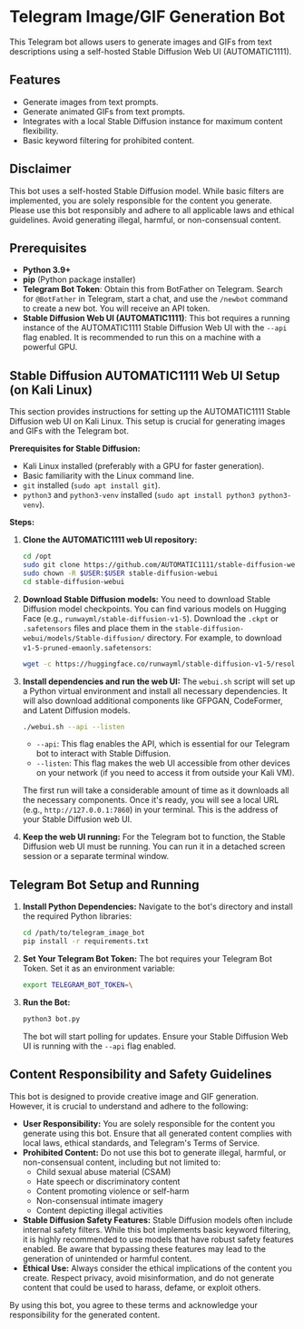 # Telegram Image/GIF Generation Bot

This Telegram bot allows users to generate images and GIFs from text descriptions using a self-hosted Stable Diffusion Web UI (AUTOMATIC1111).

## Features
- Generate images from text prompts.
- Generate animated GIFs from text prompts.
- Integrates with a local Stable Diffusion instance for maximum content flexibility.
- Basic keyword filtering for prohibited content.

## Disclaimer
This bot uses a self-hosted Stable Diffusion model. While basic filters are implemented, you are solely responsible for the content you generate. Please use this bot responsibly and adhere to all applicable laws and ethical guidelines. Avoid generating illegal, harmful, or non-consensual content.




## Prerequisites

-   **Python 3.9+**
-   **pip** (Python package installer)
-   **Telegram Bot Token**: Obtain this from BotFather on Telegram. Search for `@BotFather` in Telegram, start a chat, and use the `/newbot` command to create a new bot. You will receive an API token.
-   **Stable Diffusion Web UI (AUTOMATIC1111)**: This bot requires a running instance of the AUTOMATIC1111 Stable Diffusion Web UI with the `--api` flag enabled. It is recommended to run this on a machine with a powerful GPU.




## Stable Diffusion AUTOMATIC1111 Web UI Setup (on Kali Linux)

This section provides instructions for setting up the AUTOMATIC1111 Stable Diffusion web UI on Kali Linux. This setup is crucial for generating images and GIFs with the Telegram bot.

**Prerequisites for Stable Diffusion:**
- Kali Linux installed (preferably with a GPU for faster generation).
- Basic familiarity with the Linux command line.
- `git` installed (`sudo apt install git`).
- `python3` and `python3-venv` installed (`sudo apt install python3 python3-venv`).

**Steps:**

1.  **Clone the AUTOMATIC1111 web UI repository:**
    ```bash
    cd /opt
    sudo git clone https://github.com/AUTOMATIC1111/stable-diffusion-webui.git
    sudo chown -R $USER:$USER stable-diffusion-webui
    cd stable-diffusion-webui
    ```

2.  **Download Stable Diffusion models:**
    You need to download Stable Diffusion model checkpoints. You can find various models on Hugging Face (e.g., `runwayml/stable-diffusion-v1-5`). Download the `.ckpt` or `.safetensors` files and place them in the `stable-diffusion-webui/models/Stable-diffusion/` directory.
    For example, to download `v1-5-pruned-emaonly.safetensors`:
    ```bash
    wget -c https://huggingface.co/runwayml/stable-diffusion-v1-5/resolve/main/v1-5-pruned-emaonly.safetensors -P models/Stable-diffusion/
    ```

3.  **Install dependencies and run the web UI:**
    The `webui.sh` script will set up a Python virtual environment and install all necessary dependencies. It will also download additional components like GFPGAN, CodeFormer, and Latent Diffusion models.
    ```bash
    ./webui.sh --api --listen
    ```
    -   `--api`: This flag enables the API, which is essential for our Telegram bot to interact with Stable Diffusion.
    -   `--listen`: This flag makes the web UI accessible from other devices on your network (if you need to access it from outside your Kali VM).

    The first run will take a considerable amount of time as it downloads all the necessary components. Once it's ready, you will see a local URL (e.g., `http://127.0.0.1:7860`) in your terminal. This is the address of your Stable Diffusion web UI.

4.  **Keep the web UI running:**
    For the Telegram bot to function, the Stable Diffusion web UI must be running. You can run it in a detached screen session or a separate terminal window.




## Telegram Bot Setup and Running

1.  **Install Python Dependencies:**
    Navigate to the bot's directory and install the required Python libraries:
    ```bash
    cd /path/to/telegram_image_bot
    pip install -r requirements.txt
    ```

2.  **Set Your Telegram Bot Token:**
    The bot requires your Telegram Bot Token. Set it as an environment variable:
    ```bash
    export TELEGRAM_BOT_TOKEN=\


3.  **Run the Bot:**
    ```bash
    python3 bot.py
    ```
    The bot will start polling for updates. Ensure your Stable Diffusion Web UI is running with the `--api` flag enabled.

## Content Responsibility and Safety Guidelines

This bot is designed to provide creative image and GIF generation. However, it is crucial to understand and adhere to the following:

-   **User Responsibility:** You are solely responsible for the content you generate using this bot. Ensure that all generated content complies with local laws, ethical standards, and Telegram's Terms of Service.
-   **Prohibited Content:** Do not use this bot to generate illegal, harmful, or non-consensual content, including but not limited to:
    -   Child sexual abuse material (CSAM)
    -   Hate speech or discriminatory content
    -   Content promoting violence or self-harm
    -   Non-consensual intimate imagery
    -   Content depicting illegal activities
-   **Stable Diffusion Safety Features:** Stable Diffusion models often include internal safety filters. While this bot implements basic keyword filtering, it is highly recommended to use models that have robust safety features enabled. Be aware that bypassing these features may lead to the generation of unintended or harmful content.
-   **Ethical Use:** Always consider the ethical implications of the content you create. Respect privacy, avoid misinformation, and do not generate content that could be used to harass, defame, or exploit others.

By using this bot, you agree to these terms and acknowledge your responsibility for the generated content.


